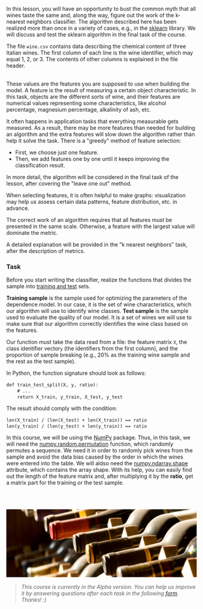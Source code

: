 In this lesson, you will have an opportunity to bust the common myth that all wines taste the same and, along the way, figure out the work of the k-nearest neighbors classifier.
The algorithm described here has been realized more than once in a variety of cases, e.g., in the [sklearn](https://scikit-learn.org/stable/modules/generated/sklearn.neighbors.KNeighborsClassifier.html) library. We will discuss and test the sklearn algorithm in the final task of the course.

The file `wine.csv` contains data describing the chemical content of three Italian wines. The first column of each line is the wine identifier, which may equal 1, 2, or 3.
The contents of other columns is explained in the file header.

\
These values are the features you are supposed to use when building the model. A feature is the result of measuring a certain object characteristic. In this task, objects are the different sorts of wine, and their features are numerical values representing some characteristics, like alcohol percentage, magnesium percentage, alkalinity of ash, etc.


It often happens in application tasks that everything measurable gets measured. As a result, there may be more features than needed for building an algorithm and the extra features will slow down the algorithm rather than help it solve the task. There is a "greedy" method of feature selection:
- First, we choose just one feature.
- Then, we add features one by one until it keeps improving the classification result.
<div class="hint">In more detail, the algorithm will be considered in the final task of the lesson, after covering the "leave one out" method.</div>

When selecting features, it is often helpful to make graphs: visualization may help us assess certain data patterns, feature distribution, etc.  in advance.

The correct work of an algorithm requires that all features must be presented in the same scale. Otherwise, a feature with the largest value will dominate the metric.

<div class="hint">A detailed explanation will be provided in the "k nearest neighbors" task, after the description of metrics.</div>

### Task

Before you start writing the classifier, realize the
functions that divides the sample into [training and test](http://www.machinelearning.ru/wiki/index.php?title=%D0%92%D1%8B%D0%B1%D0%BE%D1%80%D0%BA%D0%B0) sets.

**Training sample** is the sample used for optimizing the parameters of the dependence model. In our case, it is the set of wine characteristics, which our algorithm will use to identify wine classes.
**Test sample** is the sample used to evaluate the quality of our model. It is a set of wines we will use to make sure that our algorithm correctly identifies the wine class based on the features.

Our function must take the data read from a file: the feature matrix `X`, the class identifier vector`y` (the identifiers from the first column), and the proportion of sample breaking (e.g., 20% as the training wine sample and the rest as the test sample).

In Python, the function signature should look as follows:

    def train_test_split(X, y, ratio):
        # ...
        return X_train, y_train, X_test, y_test


The result should comply with the condition:

    len(X_train) / (len(X_test) + len(X_train)) == ratio
    len(y_train) / (len(y_test) + len(y_train)) == ratio

In this course, we will be using the [NumPy](https://docs.scipy.org/doc/numpy-1.15.1/user/index.html) package. Thus, in this task, we will need the [numpy.random.permutation](https://docs.scipy.org/doc/numpy-1.15.0/reference/generated/numpy.random.permutation.html) function, which randomly permutes a sequence. We need it in order to randomly pick wines from the sample and avoid the data bias caused by the order in which the wines were entered into the table. We will aldso need the [numpy.ndarray.shape](https://docs.scipy.org/doc/numpy/reference/generated/numpy.ndarray.shape.html) attribute, which contains the array shape. With its help, you can easily find out the length of the feature matrix and, after multiplying it by the **ratio**, get a matrix part for the training or the test sample.

<br/>
<br/>

![Wine](wine.jpg)

> <i>This course is currently in the Alpha version. You can help us improve it by answering questions after each task in the following
> <a href="https://docs.google.com/forms/d/e/1FAIpQLSfix9bjakXkVGr7c0ErZWzzIdGUUAGwASokBj8CB0ql0s5HWA/viewform?usp=sf_link">form</a>.
> Thanks! :) </i>
